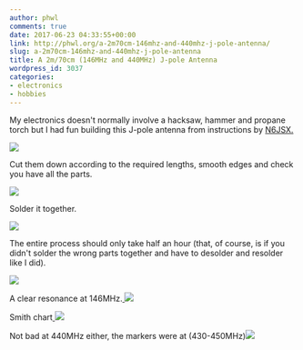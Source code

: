 ```yaml
---
author: phwl
comments: true
date: 2017-06-23 04:33:55+00:00
link: http://phwl.org/a-2m70cm-146mhz-and-440mhz-j-pole-antenna/
slug: a-2m70cm-146mhz-and-440mhz-j-pole-antenna
title: A 2m/70cm (146MHz and 440MHz) J-pole Antenna
wordpress_id: 3037
categories:
- electronics
- hobbies
---
```


My electronics doesn't normally involve a hacksaw, hammer and propane torch but I had fun building this J-pole antenna from instructions by [N6JSX.](http://www.hamuniverse.com/n6jsx2mcopperjportable.html)

[![](http://phwl.org/wp-content/uploads/2017/06/DSCF4455.jpg)](http://phwl.org/wp-content/uploads/2017/06/DSCF4455.jpg)

<!-- more -->

Cut them down according to the required lengths, smooth edges and check you have all the parts.

[![](http://phwl.org/wp-content/uploads/2017/06/IMG_5928.jpg)](http://phwl.org/wp-content/uploads/2017/06/IMG_5928.jpg)

Solder it together.

[![](http://phwl.org/wp-content/uploads/2017/06/IMG_5936.jpg)](http://phwl.org/wp-content/uploads/2017/06/IMG_5936.jpg)

The entire process should only take half an hour (that, of course, is if you didn't solder the wrong parts together and have to desolder and resolder like I did).

[![](http://phwl.org/wp-content/uploads/2017/06/IMG_5974.jpg)](http://phwl.org/wp-content/uploads/2017/06/IMG_5974.jpg)

A clear resonance at 146MHz.[
![](http://phwl.org/wp-content/uploads/2017/06/IMG_9679.jpg)](http://phwl.org/wp-content/uploads/2017/06/IMG_9679.jpg)

Smith chart[
![](http://phwl.org/wp-content/uploads/2017/06/IMG_9680.jpg)](http://phwl.org/wp-content/uploads/2017/06/IMG_9680.jpg)



Not bad at 440MHz either, the markers were at (430-450MHz)[![](http://phwl.org/wp-content/uploads/2017/06/IMG_9675.jpg)](http://phwl.org/wp-content/uploads/2017/06/IMG_9675.jpg)


